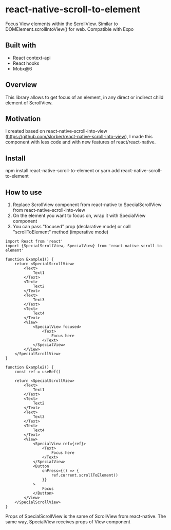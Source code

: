 
# react-native-scroll-to-element

Focus View elements within the ScrollView. Similar to DOMElement.scrollIntoView() for web. Compatible with Expo

## Built with

- React context-api
- React hooks
- Mobx@6

## Overview

This library allows to get focus of an element, in any direct or indirect child element of ScrollView.

## Motivation

I created based on react-native-scroll-into-view (https://github.com/slorber/react-native-scroll-into-view), I made this component with less code and with new features of react/react-native.


## Install

npm install react-native-scroll-to-element
or
yarn add react-native-scroll-to-element

## How to use

1. Replace ScrollView component from react-native to SpecialScrollView from react-native-scroll-into-view
2. On the element you want to focus on, wrap it with SpecialView component
3. You can pass "focused" prop (declarative mode) or call "scrollToElement" method (imperative mode)

```tsx
import React from 'react'
import {SpecialScrollView, SpecialView} from 'react-native-scroll-to-element'

function Example1() {
	return <SpecialScrollView>
		<Text>
			Text1
		</Text>
		<Text>
			Text2
		</Text>
		<Text>
			Text3
		</Text>
		<Text>
			Text4
		</Text>
		<View>
			<SpecialView focused>
				<Text>
					Focus here
				</Text>
			</SpecialView>
		</View>
	</SpecialScrollView>
}

function Example2() {
	const ref = useRef()

	return <SpecialScrollView>
		<Text>
			Text1
		</Text>
		<Text>
			Text2
		</Text>
		<Text>
			Text3
		</Text>
		<Text>
			Text4
		</Text>
		<View>
			<SpecialView ref={ref}>
				<Text>
					Focus here
				</Text>
			</SpecialView>
			<Button 
				onPress={() => {
					ref.current.scrollToElement()
				}}
			>
				Focus
			</Button>
		</View>
	</SpecialScrollView>
}

```

Props of SpecialScrollView is the same of ScrollView from react-native. The same way, SpecialView receives props of View component